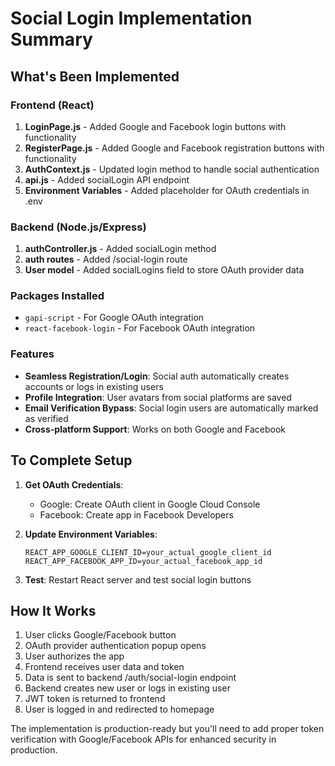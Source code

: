# Social Login Implementation Summary

## What's Been Implemented

### Frontend (React)
1. **LoginPage.js** - Added Google and Facebook login buttons with functionality
2. **RegisterPage.js** - Added Google and Facebook registration buttons with functionality
3. **AuthContext.js** - Updated login method to handle social authentication
4. **api.js** - Added socialLogin API endpoint
5. **Environment Variables** - Added placeholder for OAuth credentials in .env

### Backend (Node.js/Express)
1. **authController.js** - Added socialLogin method
2. **auth routes** - Added /social-login route
3. **User model** - Added socialLogins field to store OAuth provider data

### Packages Installed
- `gapi-script` - For Google OAuth integration
- `react-facebook-login` - For Facebook OAuth integration

### Features
- **Seamless Registration/Login**: Social auth automatically creates accounts or logs in existing users
- **Profile Integration**: User avatars from social platforms are saved
- **Email Verification Bypass**: Social login users are automatically marked as verified
- **Cross-platform Support**: Works on both Google and Facebook

## To Complete Setup

1. **Get OAuth Credentials**:
   - Google: Create OAuth client in Google Cloud Console
   - Facebook: Create app in Facebook Developers

2. **Update Environment Variables**:
   ```
   REACT_APP_GOOGLE_CLIENT_ID=your_actual_google_client_id
   REACT_APP_FACEBOOK_APP_ID=your_actual_facebook_app_id
   ```

3. **Test**: Restart React server and test social login buttons

## How It Works

1. User clicks Google/Facebook button
2. OAuth provider authentication popup opens
3. User authorizes the app
4. Frontend receives user data and token
5. Data is sent to backend /auth/social-login endpoint
6. Backend creates new user or logs in existing user
7. JWT token is returned to frontend
8. User is logged in and redirected to homepage

The implementation is production-ready but you'll need to add proper token verification with Google/Facebook APIs for enhanced security in production.
